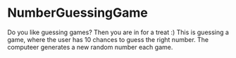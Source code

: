 # NumberGuessingGame

Do you like guessing games? Then you are in for a treat :) 
This is guessing a game, where the user has 10 chances to guess the right number. 
The computeer generates a new random number each game. 
